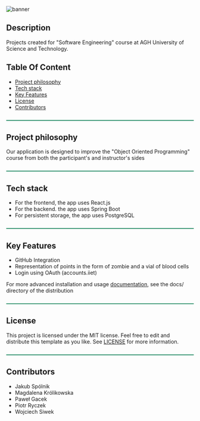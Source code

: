 ![banner](assets/banner.gif)

## Description

Projects created for "Software Engineering" course at AGH University of Science and Technology.

## Table Of Content
* [Project philosophy](#project-philosophy)
* [Tech stack](#tech-stack)
* [Key Features](#key-features)
* [License](#license)
* [Contributors](#contributors)

![divider](assets/divider.png)
<a name="project-philosophy"></a>
## Project philosophy

Our application is designed to improve the "Object Oriented Programming" course from both the participant's and instructor's sides

![divider](assets/divider.png)
<a name="tech-stack"></a>
## Tech stack

- For the frontend, the app uses React.js
- For the backend. the app uses Spring Boot
- For persistent storage, the app uses PostgreSQL

![divider](assets/divider.png)
<a name="key-features"></a>
## Key Features

- GitHub Integration 
- Representation of points in the form of zombie and a vial of blood cells
- Login using OAuth (accounts.iiet)

For more advanced installation and usage [documentation](docks), see the docs/ directory of the distribution

![divider](assets/divider.png)
<a name="license"></a>
## License

This project is licensed under the MIT license. Feel free to edit and distribute this template as you like.
See [LICENSE](https://github.com/dec0dOS/amazing-github-template/blob/main/LICENSE) for more information.

![divider](assets/divider.png)
<a name="contributors"></a>
## Contributors
* Jakub Spólnik
* Magdalena Królikowska
* Paweł Gacek
* Piotr Ryczek
* Wojciech Siwek